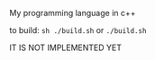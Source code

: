 My programming language in c++

to build:
`sh ./build.sh` or `./build.sh`

IT IS NOT IMPLEMENTED YET